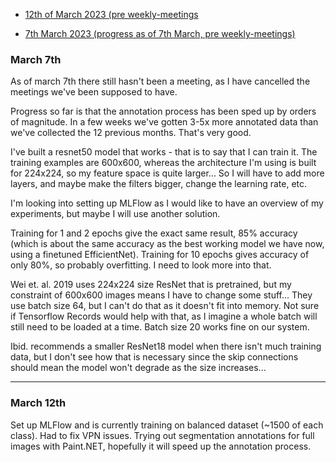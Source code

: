 * [12th of March 2023 (pre weekly-meetings](#march-12th)

* [7th March 2023 (progress as of 7th March, pre weekly-meetings)](#march-7th)

### March 7th
As of march 7th there still hasn't been a meeting, as I have cancelled the meetings we've been supposed to have. 

Progress so far is that the annotation process has been sped up by orders of magnitude. In a few weeks we've gotten 3-5x more annotated data than we've collected the 12 previous months. That's very good. 

I've built a resnet50 model that works - that is to say that I can train it. The training examples are 600x600, whereas the architecture I'm using is built for 224x224, so my feature space is quite larger... So I will have to add more layers, and maybe make the filters bigger, change the learning rate, etc. 

I'm looking into setting up MLFlow as I would like to have an overview of my experiments, but maybe I will use another solution. 

Training for 1 and 2 epochs give the exact same result, 85% accuracy (which is about the same accuracy as the best working model we have now, using a finetuned EfficientNet). Training for 10 epochs gives accuracy of only 80%, so probably overfitting. I need to look more into that. 

Wei et. al. 2019 uses 224x224 size ResNet that is pretrained, but my constraint of 600x600 images means I have to change some stuff... They use batch size 64, but I can't do that as it doesn't fit into memory. Not sure if Tensorflow Records would help with that, as I imagine a whole batch will still need to be loaded at a time. Batch size 20 works fine on our system. 

Ibid. recommends a smaller ResNet18 model when there isn't much training data, but I don't see how that is necessary since the skip connections should mean the model won't degrade as the size increases... 
<hr>

### March 12th

Set up MLFlow and is currently training on balanced dataset (~1500 of each class). Had to fix VPN issues. Trying out segmentation annotations for full images with Paint.NET, hopefully it will speed up the annotation process. 

